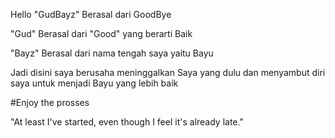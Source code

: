 Hello "GudBayz" Berasal dari GoodBye


"Gud" Berasal dari "Good" yang berarti Baik

"Bayz" Berasal dari nama tengah saya yaitu Bayu

Jadi disini saya berusaha meninggalkan Saya yang dulu dan menyambut diri saya untuk menjadi Bayu yang lebih baik

#Enjoy the prosses

"At least I've started, even though I feel it's already late."
